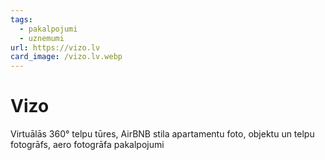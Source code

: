 ```yaml
---
tags:
  - pakalpojumi
  - uznemumi
url: https://vizo.lv
card_image: /vizo.lv.webp
---
```


# Vizo

Virtuālās 360° telpu tūres, AirBNB stila apartamentu foto, objektu un telpu fotogrāfs, aero fotogrāfa pakalpojumi
